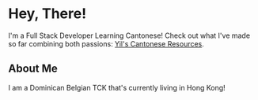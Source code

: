 # Hey, There!
I'm a Full Stack Developer Learning Cantonese! Check out what I've made so far combining both passions: [Yil's Cantonese Resources](https://yilverdeja.notion.site/Yil-s-Cantonese-Resources-e133362405b24b5db05e238f46001017).

## About Me
I am a Dominican Belgian TCK that's currently living in Hong Kong! 

<!--
**yilverdeja/yilverdeja** is a ✨ _special_ ✨ repository because its `README.md` (this file) appears on your GitHub profile.

Here are some ideas to get you started:

- 🔭 I’m currently working on ...
- 🌱 I’m currently learning ...
- 👯 I’m looking to collaborate on ...
- 🤔 I’m looking for help with ...
- 💬 Ask me about ...
- 📫 How to reach me: ...
- 😄 Pronouns: ...
- ⚡ Fun fact: ...
-->
